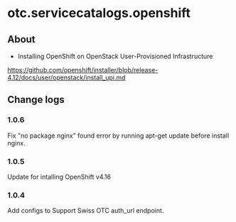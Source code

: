 # otc.servicecatalogs.openshift

## About

* Installing OpenShift on OpenStack User-Provisioned Infrastructure

https://github.com/openshift/installer/blob/release-4.12/docs/user/openstack/install_upi.md

## Change logs

### 1.0.6

Fix "no package nginx" found error by running apt-get update before install nginx.

### 1.0.5

Update for intalling OpenShift v4.16

### 1.0.4

Add configs to Support Swiss OTC auth_url endpoint.